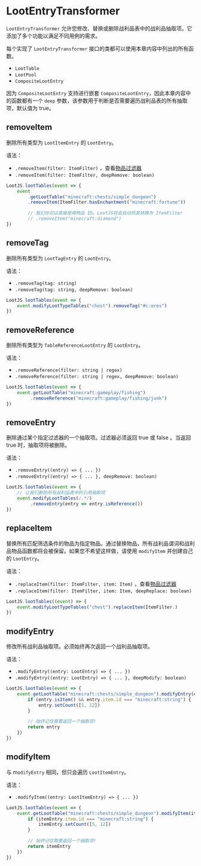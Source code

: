 # LootEntryTransformer

`LootEntryTransformer` 允许您修改、替换或删除战利品表中的战利品抽取项。它添加了多个功能以满足不同用例的需求。

每个实现了 `LootEntryTransformer` 接口的类都可以使用本章内容中列出的所有函数。

- `LootTable`
- `LootPool`
- `CompositeLootEntry`

因为 `CompositeLootEntry` 支持进行嵌套 `CompositeLootEntry`，因此本章内容中的函数都有一个 `deep` 参数，该参数用于判断是否需要遍历战利品表的所有抽取项，默认值为 true。

## removeItem

删除所有类型为 `LootItemEntry` 的 `LootEntry`。

语法：

- `.removeItem(filter: ItemFilter)` ，查看[物品过滤器](ItemFilter.md)
- `.removeItem(filter: ItemFilter, deepRemove: boolean)`

```js
LootJS.lootTables(event => {
    event
        .getLootTable("minecraft:chests/simple_dungeon")
        .removeItem(ItemFilter.hasEnchantment("minecraft:fortune"))

        // 我们也可以直接使用物品 ID。LootJS将会自动将其转换为 ItemFilter
        // .removeItem("minecraft:diamond")
})
```

## removeTag

删除所有类型为 `LootTagEntry` 的 `LootEntry`。

语法：

- `.removeTag(tag: string)`
- `.removeTag(tag: string, deepRemove: boolean)`

```js
LootJS.lootTables(event => {
    event.modifyLootTypeTables("chest").removeTag("#c:ores")
})
```

## removeReference

删除所有类型为 `TableReferenceLootEntry` 的 `LootEntry`。

语法：

- `.removeReference(filter: string | regex)`
- `.removeReference(filter: string | regex, deepRemove: boolean)`

```js
LootJS.lootTables(event => {
    event.getLootTable("minecraft:gameplay/fishing")
         .removeReference("minecraft:gameplay/fishing/junk")
})
```

## removeEntry

删除通过某个指定过滤器的一个抽取项。过滤器必须返回 true 或 false 。当返回 true 时，抽取项将被删除。

语法：

- `.removeEntry((entry) => { ... })`
- `.removeEntry((entry) => { ... }, deepRemove: boolean)`

```js
LootJS.lootTables(event => {
    // 让我们删除所有战利品表中的引用抽取项
    event.modifyLootTables(/.*/)
         .removeEntry(entry => entry.isReference())
})
```

## replaceItem

替换所有匹配筛选条件的物品为指定物品。通过替换物品，所有战利品谓词和战利品物品函数都将会被保留。如果您不希望这样做，请使用 `modifyItem` 并创建自己的 `LootEntry`。

语法：

- `.replaceItem(filter: ItemFilter, item: Item)` ，查看[物品过滤器](ItemFilter.md)
- `.replaceItem(filter: ItemFilter, item: Item, deepReplace: boolean)`

```js
LootJS.lootTables((event) => {
    event.modifyLootTypeTables("chest").replaceItem(ItemFilter.)
})
```

## modifyEntry

修改所有战利品抽取项。必须始终再次返回一个战利品抽取项。

语法：

- `.modifyEntry((entry: LootEntry) => { ... })`
- `.modifyEntry((entry: LootEntry) => { ... }, deepModify: boolean)`

```js
LootJS.lootTables(event => {
    event.getLootTable("minecraft:chests/simple_dungeon").modifyEntry(entry => {
        if (entry.isItem() && entry.item.id === "minecraft:string") {
            entry.setCount([5, 12])
        }

        // 始终记住需要返回一个抽取项!
        return entry
    })
})
```

## modifyItem

与 m`odifyEntry` 相同，但只会遍历 `LootItemEntry`。

语法：

- `.modifyItem((entry: LootItemEntry) => { ... })`

```js
LootJS.lootTables(event => {
    event.getLootTable("minecraft:chests/simple_dungeon").modifyItem(itemEntry => {
        if (itemEntry.item.id === "minecraft:string") {
            itemEntry.setCount([5, 12])
        }

        // 始终记住需要返回一个抽取项!
        return itemEntry
    })
})
```